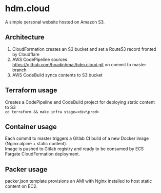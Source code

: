 # hdm.cloud
A simple personal website hosted on Amazon S3.

## Architecture
1. CloudFormation creates an S3 bucket and set a Route53 record fronted by Cloudflare
2. AWS CodePipeline sources https://github.com/hoadinhmai/hdm.cloud.git on commit to master branch
3. AWS CodeBuild syncs contents to S3 bucket

## Terraform usage
Creates a CodePipeline and CodeBuild project for deploying static content to S3  
```cd terraform && make infra stage=<dev\prod>```

## Container usage
Each commit to master triggers a Gitlab CI build of a new Docker image (Nginx:alpine + static content).  
Image is pushed to Gitlab registry and ready to be consumed by ECS Fargate CloudFormation deployment.

## Packer usage
packer.json template provisions an AMI with Nginx installed to host static content on EC2.

